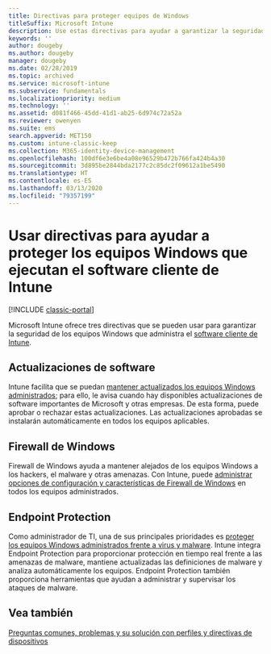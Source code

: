 ```yaml
---
title: Directivas para proteger equipos de Windows
titleSuffix: Microsoft Intune
description: Use estas directivas para ayudar a garantizar la seguridad de los PC de Windows cuando estén administrados por el software cliente de Intune.
keywords: ''
author: dougeby
ms.author: dougeby
manager: dougeby
ms.date: 02/28/2019
ms.topic: archived
ms.service: microsoft-intune
ms.subservice: fundamentals
ms.localizationpriority: medium
ms.technology: ''
ms.assetid: d081f466-45dd-41d1-ab25-6d974c72a52a
ms.reviewer: owenyen
ms.suite: ems
search.appverid: MET150
ms.custom: intune-classic-keep
ms.collection: M365-identity-device-management
ms.openlocfilehash: 100df6e3e6be4a08e96529b472b766fa424b4a30
ms.sourcegitcommit: 3d895be2844bda2177c2c85dc2f09612a1be5490
ms.translationtype: HT
ms.contentlocale: es-ES
ms.lasthandoff: 03/13/2020
ms.locfileid: "79357199"
---
```

# <a name="use-policies-to-help-protect-windows-pcs-that-run-the-intune-client-software"></a>Usar directivas para ayudar a proteger los equipos Windows que ejecutan el software cliente de Intune

[!INCLUDE [classic-portal](../includes/classic-portal.md)]

Microsoft Intune ofrece tres directivas que se pueden usar para garantizar la seguridad de los equipos Windows que administra el [software cliente de Intune](manage-windows-pcs-with-microsoft-intune.md).

## <a name="software-updates"></a>Actualizaciones de software

Intune facilita que se puedan [mantener actualizados los equipos Windows administrados](keep-windows-pcs-up-to-date-with-software-updates-in-microsoft-intune.md); para ello, le avisa cuando hay disponibles actualizaciones de software importantes de Microsoft y otras empresas. De esta forma, puede aprobar o rechazar estas actualizaciones. Las actualizaciones aprobadas se instalarán automáticamente en todos los equipos aplicables.

## <a name="windows-firewall"></a>Firewall de Windows

Firewall de Windows ayuda a mantener alejados de los equipos Windows a los hackers, el malware y otras amenazas. Con Intune, puede [administrar opciones de configuración y características de Firewall de Windows](help-protect-windows-pcs-using-windows-firewall-policies-in-microsoft-intune.md) en todos los equipos administrados.

## <a name="endpoint-protection"></a>Endpoint Protection

Como administrador de TI, una de sus principales prioridades es [proteger los equipos Windows administrados frente a virus y malware](help-secure-windows-pcs-with-endpoint-protection-for-microsoft-intune.md). Intune integra Endpoint Protection para proporcionar protección en tiempo real frente a las amenazas de malware, mantiene actualizadas las definiciones de malware y analiza automáticamente los equipos. Endpoint Protection también proporciona herramientas que ayudan a administrar y supervisar los ataques de malware.

## <a name="see-also"></a>Vea también

[Preguntas comunes, problemas y su solución con perfiles y directivas de dispositivos](../configuration/device-profile-troubleshoot.md)
